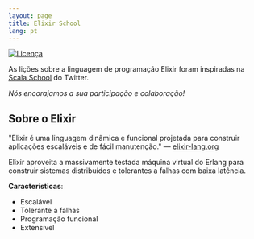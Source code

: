 ```yaml
---
layout: page
title: Elixir School
lang: pt
---
```


[![Licença](http://img.shields.io/badge/license-MIT-brightgreen.svg)](http://opensource.org/licenses/MIT)

As lições sobre a linguagem de programação Elixir foram inspiradas na [Scala School](http://twitter.github.io/scala_school/) do Twitter.

_Nós encorajamos a sua participação e colaboração!_

## Sobre o Elixir

"Elixir é uma linguagem dinâmica e funcional projetada para construir aplicações escaláveis e de fácil manutenção." — [elixir-lang.org](http://elixir-lang.org/)

Elixir aproveita a massivamente testada máquina virtual do Erlang para construir sistemas distribuídos e tolerantes a falhas com baixa latência.

__Características__:

+ Escalável
+ Tolerante a falhas
+ Programação funcional
+ Extensível
